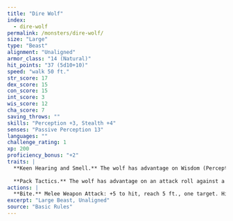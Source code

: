 ```yaml
---
title: "Dire Wolf"
index:
  - dire-wolf
permalink: /monsters/dire-wolf/
size: "Large"
type: "Beast"
alignment: "Unaligned"
armor_class: "14 (Natural)"
hit_points: "37 (5d10+10)"
speed: "walk 50 ft."
str_score: 17
dex_score: 15
con_score: 15
int_score: 3
wis_score: 12
cha_score: 7
saving_throws: ""
skills: "Perception +3, Stealth +4"
senses: "Passive Perception 13"
languages: ""
challenge_rating: 1
xp: 200
proficiency_bonus: "+2"
traits: |
  **Keen Hearing and Smell.** The wolf has advantage on Wisdom (Perception) checks that rely on hearing or smell.
  
  **Pack Tactics.** The wolf has advantage on an attack roll against a creature if at least one of the wolf's allies is within 5 ft. of the creature and the ally isn't incapacitated.
actions: |
  **Bite.** Melee Weapon Attack: +5 to hit, reach 5 ft., one target. Hit: 10 (2d6 + 3) piercing damage. If the target is a creature, it must succeed on a DC 13 Strength saving throw or be knocked prone.  
excerpt: "Large Beast, Unaligned"
source: "Basic Rules"
---
```

